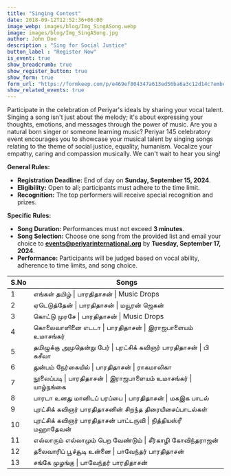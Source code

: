 ```yaml
---
title: "Singing Contest"
date: 2018-09-12T12:52:36+06:00
image_webp: images/blog/Img_SingASong.webp
image: images/blog/Img_SingASong.jpg
author: John Doe
description : "Sing for Social Justice"
button_label : "Register Now"
is_event: true
show_breadcrumb: true
show_register_button: true
show_form: true
form_url: "https://formkeep.com/p/e469ef804347a613ed56ba6a3c12d14c?embedded=1"
show_related_events: true
---
```


Participate in the celebration of Periyar's ideals by sharing your vocal talent. Singing a song isn't just about the melody; it's about expressing your thoughts, emotions, and messages through the power of music. Are you a natural born singer or someone learning music? Periyar 145 celebratory event encourages you to showcase your musical talent by singing songs relating to the theme of social justice, equality, humanism. Vocalize your empathy, caring and compassion musically. We can't wait to hear you sing!

**General Rules:**

- **Registration Deadline:** End of day on **Sunday, September 15, 2024**.
- **Eligibility:** Open to all; participants must adhere to the time limit.
- **Recognition:** The top performers will receive special recognition and prizes.

**Specific Rules:**

- **Song Duration:** Performances must not exceed **3 minutes**.
- **Song Selection:** Choose one song from the provided list and email your choice to **events@periyarinternational.org** by **Tuesday, September 17, 2024**.
- **Performance:** Participants will be judged based on vocal ability, adherence to time limits, and song choice.

| S.No | Songs |
|------|-------|
| 1 | எங்கள் தமிழ் \| பாரதிதாசன் \| Music Drops |
| 2 | ஏடெடுத்தேன் \| பாரதிதாசன் \| மயூரன் ஜெகன் |
| 3 | கொட்டு முரசே \| பாரதிதாசன் \| Music Drops |
| 4 | கொலைவாளினை எடடா \| பாரதிதாசன் \| இராஜபாளையம் உமாசங்கர் |
| 5 | தமிழுக்கு அமுதென்று பேர் \| புரட்சிக் கவிஞர் பாரதிதாசன் \| பி சுசீலா |
| 6 | துன்பம் நேர்கையில் \| பாரதிதாசன் \| ராகமாலிகா |
| 7 | நூலைப்படி \| பாரதிதாசன் \| இராஜபாளையம் உமாசங்கர் \| யாழ்நங்கை |
| 8 | பாரடா உனது மானிடப் பரப்பை \| பாரதிதாசன் \| மகஇக பாடல் |
| 9 | புரட்சிக் கவிஞர் பாரதிதாசனின் சிறந்த திரையிசைப்பாடல்கள் |
| 10 | புரட்சிக் கவிஞர் பாரதிதாசன் பாட்டருவி \| நித்தியஸ்ரீ மஹாதேவன் |
| 11 | எல்லாரும் எல்லாமும் பெற வேண்டும் \| சீர்காழி கோவிந்தராஜன் |
| 12 | தலைவாரிப் பூச்சூடி உன்னை \| பாவேந்தர் பாரதிதாசன் |
| 13 | சங்கே முழங்கு \| பாவேந்தர் பாரதிதாசன் |


 